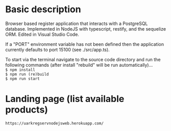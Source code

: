  # Basic description
Browser based register application that interacts with a PostgreSQL database. Implemented in NodeJS with typescript, restify, and the sequelize ORM. Edited in Visual Studio Code.  
  
If a "PORT" environment variable has not been defined then the application currently defaults to port 15100 (see ./src/app.ts).  
  
To start via the terminal navigate to the source code directory and run the following commands (after install "rebuild" will be run automatically)...  
`$ npm install`  
`$ npm run (re)build`  
`$ npm run start`  

 # Landing page (list available products)
`https://uarkregservnodejsweb.herokuapp.com/`  